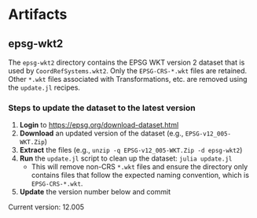 # Artifacts

## epsg-wkt2

The `epsg-wkt2` directory contains the EPSG WKT version 2 dataset that is
used by `CoordRefSystems.wkt2`. Only the `EPSG-CRS-*.wkt` files are retained.
Other `*.wkt` files associated with Transformations, etc. are removed using
the `update.jl` recipes.

### Steps to update the dataset to the latest version

1. **Login** to https://epsg.org/download-dataset.html
2. **Download** an updated version of the dataset (e.g., `EPSG-v12_005-WKT.Zip`)
3. **Extract** the files (e.g., `unzip -q EPSG-v12_005-WKT.Zip -d epsg-wkt2`)
4. **Run** the `update.jl` script to clean up the dataset: `julia update.jl`
   - This will remove non-CRS `*.wkt` files and ensure the directory
     only contains files that follow the expected naming convention,
     which is `EPSG-CRS-*.wkt`.
5. **Update** the version number below and commit

Current version: 12.005
